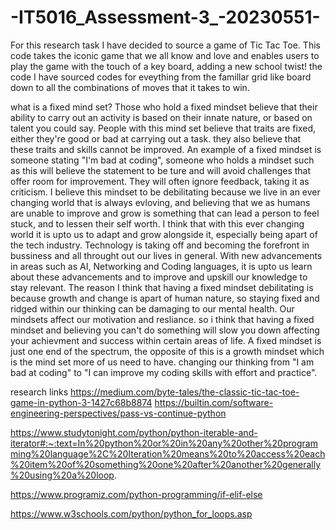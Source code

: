 # -IT5016_Assessment-3_-20230551-

For this research task I have decided to source a game of Tic Tac Toe. This code takes the iconic game that we all know and love and enables users to play the game with the touch of a key board, adding a new school twist! the code I have sourced codes for eveything from the famillar grid like board down to all the combinations of moves that it takes to win. 

what is a fixed mind set?
Those who hold a fixed mindset believe that their ability to carry out an activity is based on their innate nature, or based on talent you could say. People with this mind set believe that traits are fixed, either they're good or bad at carrying out a task. they also believe that these traits and skills cannot be improved. An example of a fixed mindset is someone stating "I'm bad at coding", someone who holds a mindset such as this will believe the statement to be ture and will avoid challenges that offer room for improvement. They will often ignore feedback, taking it as criticism. 
I believe this mindset to be debilitating because we live in an ever changing world that is always evloving, and believing that we as humans are unable to improve and grow is something that can lead a person to feel stuck, and to lessen their self worth. 
I think that with this ever changing world it is upto us to adapt and grow alongside it, especially being apart of the tech industry. Technology is taking off and becoming the forefront in bussiness and all throught out our lives in general. With new advancements in areas such as AI, Networking and Coding languages, it is upto us learn about these advancements and to improve and upskill our knowledge to stay relevant. 
The reason I think that having a fixed mindset debilitating is because growth and change is apart of human nature, so staying fixed and ridged within our thinking can be damaging to our mental health. Our mindsets affect our motivation and resliance. so i think that having a fixed mindset and believing you can't do something will slow you down affecting your achievment and success within certain areas of life. 
A fixed mindset is just one end of the spectrum, the opposite of this is a growth mindset which is the mind set more of us need to have. changing our thinking from "I am bad at coding" to "I can improve my coding skills with effort and practice".








research links https://medium.com/byte-tales/the-classic-tic-tac-toe-game-in-python-3-1427c68b8874
https://builtin.com/software-engineering-perspectives/pass-vs-continue-python

https://www.studytonight.com/python/python-iterable-and-iterator#:~:text=In%20python%20or%20in%20any%20other%20programming%20language%2C%20Iteration%20means%20to%20access%20each%20item%20of%20something%20one%20after%20another%20generally%20using%20a%20loop.

https://www.programiz.com/python-programming/if-elif-else

https://www.w3schools.com/python/python_for_loops.asp
